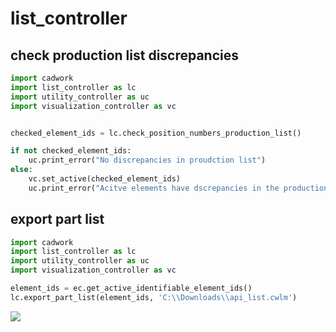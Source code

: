 # list_controller
## check production list discrepancies

```python 
import cadwork
import list_controller as lc
import utility_controller as uc
import visualization_controller as vc


checked_element_ids = lc.check_position_numbers_production_list()

if not checked_element_ids:
    uc.print_error("No discrepancies in proudction list")
else:
    vc.set_active(checked_element_ids)
    uc.print_error("Acitve elements have dscrepancies in the production list !")

```


## export part list 

```python 
import cadwork
import list_controller as lc
import utility_controller as uc
import visualization_controller as vc

element_ids = ec.get_active_identifiable_element_ids()
lc.export_part_list(element_ids, 'C:\\Downloads\\api_list.cwlm')

```

<noscript>
    <img src="https://analytics.cadwork.ca/ingress/e6b1702b-6224-4e93-94b7-9e4c2cd7ae06/pixel.gif">
</noscript>
<script defer src="https://analytics.cadwork.ca/ingress/e6b1702b-6224-4e93-94b7-9e4c2cd7ae06/script.js"></script>